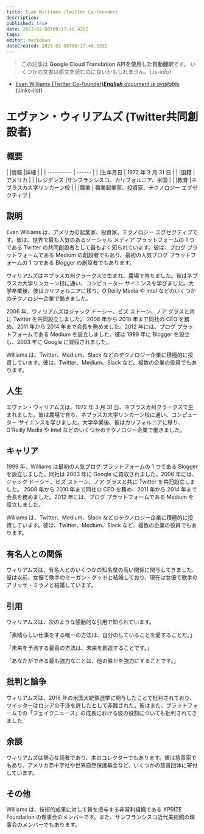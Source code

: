 ```yaml
---
title: Evan Williams (Twitter Co-founder)
description: 
published: true
date: 2023-02-08T08:17:48.426Z
tags: 
editor: markdown
dateCreated: 2023-02-08T08:17:46.330Z
---
```


> この記事は **Google Cloud Translation APIを使用した自動翻訳**です。
いくつかの文書は原文を読むのに良いかもしれません。{.is-info}



- [Evan Williams (Twitter Co-founder)***English** document is available*](/en/Knowledge-base/Dictionary/Person/evan-williams-twitter-co-founder)
{.links-list}


# エヴァン・ウィリアムズ (Twitter共同創設者)

## 概要

| |情報 |詳細 |
| | ---------- | ------ |
| |生年月日 | 1972 年 3 月 31 日 |
| |国籍 |アメリカ |
| |レジデンス |サンフランシスコ、カリフォルニア、米国 |
| |教育 |ネブラスカ大学リンカーン校 |
| |職業 | 職業起業家、投資家、テクノロジー エグゼクティブ |

## 説明

Evan Williams は、アメリカの起業家、投資家、テクノロジー エグゼクティブです。彼は、世界で最も人気のあるソーシャル メディア プラットフォームの 1 つである Twitter の共同創設者として最もよく知られています。彼は、ブログ プラットフォームである Medium の創設者でもあり、最初の人気ブログ プラットフォームの 1 つである Blogger の創設者でもあります。

ウィリアムズはネブラスカ州クラークスで生まれ、農場で育ちました。彼はネブラスカ大学リンカーン校に通い、コンピューター サイエンスを学びました。大学卒業後、彼はカリフォルニアに移り、O'Reilly Media や Intel などのいくつかのテクノロジー企業で働きました。

2006 年、ウィリアムズはジャック ドーシー、ビズ ストーン、ノア グラスと共に Twitter を共同設立しました。 2008 年から 2010 年まで同社の CEO を務め、2011 年から 2014 年まで会長を務めました。2012 年には、ブログ プラットフォームである Medium を設立しました。彼は 1999 年に Blogger を設立し、2003 年に Google に買収されました。

Williams は、Twitter、Medium、Slack などのテクノロジー企業に積極的に投資しています。彼は、Twitter、Medium、Slack など、複数の企業の役員でもあります。

## 人生

エヴァン・ウィリアムズは、1972 年 3 月 31 日、ネブラスカ州クラークスで生まれました。彼は農場で育ち、ネブラスカ大学リンカーン校に通い、コンピューター サイエンスを学びました。大学卒業後、彼はカリフォルニアに移り、O'Reilly Media や Intel などのいくつかのテクノロジー企業で働きました。

## キャリア

1999 年、Williams は最初の人気ブログ プラットフォームの 1 つである Blogger を設立しました。同社は 2003 年に Google に買収されました。2006 年には、ジャック ドーシー、ビズ ストーン、ノア グラスと共に Twitter を共同設立しました。 2008 年から 2010 年まで同社の CEO を務め、2011 年から 2014 年まで会長を務めました。2012 年には、ブログ プラットフォームである Medium を設立しました。

Williams は、Twitter、Medium、Slack などのテクノロジー企業に積極的に投資しています。彼は、Twitter、Medium、Slack など、複数の企業の役員でもあります。

## 有名人との関係

ウィリアムズは、有名人とのいくつかの知名度の高い関係に関与してきました.彼は以前、女優で歌手のミーガン・グッドと結婚しており、現在は女優で歌手のアリッサ・ミラノと結婚しています。

## 引用

ウィリアムズは、次のような感動的な引用で知られています。

「素晴らしい仕事をする唯一の方法は、自分のしていることを愛することだ。」

「未来を予測する最善の方法は、未来を創造することです。」

「あなたができる最も強力なことは、他の誰かを強力にすることです。」

## 批判と論争

ウィリアムズは、2016 年の米国大統領選挙に関与したことで批判されており、ツイッターはロシアの干渉を許したとして非難された。彼はまた、プラットフォームでの「フェイクニュース」の成長における彼の役割についても批判されてきました.

## 余談

ウィリアムズは熱心な読者であり、本のコレクターでもあります。彼は慈善家でもあり、アメリカ赤十字社や世界自然保護基金など、いくつかの慈善団体に寄付しています。

## その他

Williams は、技術的成果に対して賞を授与する非営利組織である XPRIZE Foundation の理事会のメンバーです。また、サンフランシスコ近代美術館の理事会のメンバーでもあります。